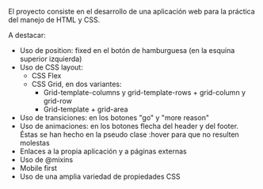 El proyecto consiste en el desarrollo de una aplicación web para la práctica del manejo de HTML y CSS.

A destacar:

- Uso de position: fixed en el botón de hamburguesa (en la esquina superior izquierda)
- Uso de CSS layout:
  - CSS Flex
  - CSS Grid, en dos variantes:
    - Grid-template-columns y grid-template-rows + grid-column y grid-row
    - Grid-template + grid-area
- Uso de transiciones: en los botones "go" y "more reason"
- Uso de animaciones: en los botones flecha del header y del footer. Éstas se han hecho en la pseudo clase :hover para que no resulten molestas
- Enlaces a la propia aplicación y a páginas externas
- Uso de @mixins
- Mobile first
- Uso de una amplia variedad de propiedades CSS
